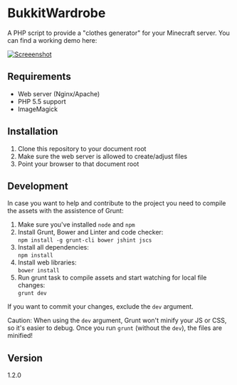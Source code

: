 BukkitWardrobe
==============

A PHP script to provide a "clothes generator" for your Minecraft server. You can find a working demo here:

[![Screeenshot](http://up.frd.mn/8h52w.png)](http://skin.yeahwh.at)

## Requirements

* Web server (Nginx/Apache)
* PHP 5.5 support
* ImageMagick

## Installation

1. Clone this repository to your document root
1. Make sure the web server is allowed to create/adjust files
1. Point your browser to that document root

## Development

In case you want to help and contribute to the project you need to compile the assets with the assistence of Grunt:

1. Make sure you've installed `node` and `npm`
1. Install Grunt, Bower and Linter and code checker:  
  `npm install -g grunt-cli bower jshint jscs`
1. Install all dependencies:  
  `npm install`
1. Install web libraries:  
  `bower install`
1. Run grunt task to compile assets and start watching for local file changes:  
  `grunt dev`

If you want to commit your changes, exclude the `dev` argument.

Caution: When using the `dev` argument, Grunt won't minify your JS or CSS, so it's easier to debug. Once you run `grunt` (without the `dev`), the files are minified!

## Version

1.2.0

